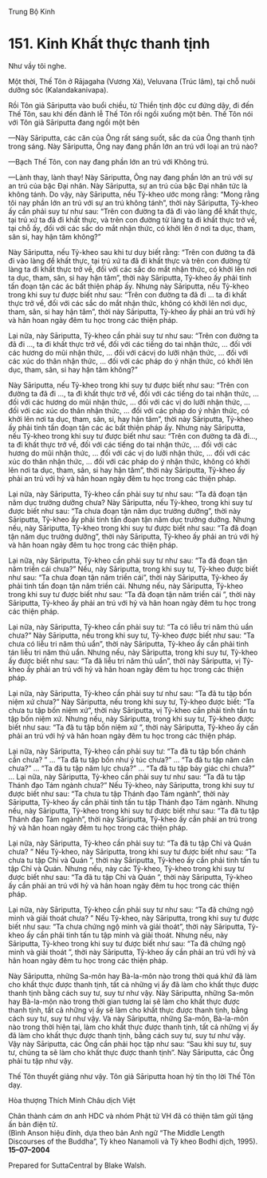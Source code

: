  

Trung Bộ Kinh

# 151\. Kinh Khất thực thanh tịnh

Như vầy tôi nghe.

Một thời, Thế Tôn ở Rājagaha (Vương Xá), Veluvana (Trúc lâm), tại chỗ nuôi dưỡng sóc (Kalandakanivapa).

Rồi Tôn giả Sāriputta vào buổi chiều, từ Thiền tịnh độc cư đứng dậy, đi đến Thế Tôn, sau khi đến đảnh lễ Thế Tôn rồi ngồi xuống một bên. Thế Tôn nói với Tôn giả Sāriputta đang ngồi một bên

—Này Sāriputta, các căn của Ông rất sáng suốt, sắc da của Ông thanh tịnh trong sáng. Này Sāriputta, Ông nay đang phần lớn an trú với loại an trú nào?

—Bạch Thế Tôn, con nay đang phần lớn an trú với Không trú.

—Lành thay, lành thay! Này Sāriputta, Ông nay đang phần lớn an trú với sự an trú của bậc Ðại nhân. Này Sāriputta, sự an trú của bậc Ðại nhân tức là không tánh. Do vậy, này Sāriputta, nếu Tỷ-kheo ước mong rằng: “Mong rằng tôi nay phần lớn an trú với sự an trú không tánh”, thời này Sāriputta, Tỷ-kheo ấy cần phải suy tư như sau: “Trên con đường ta đã đi vào làng để khất thực, tại trú xứ ta đã đi khất thực, và trên con đường từ làng ta đi khất thực trở về, tại chỗ ấy, đối với các sắc do mắt nhận thức, có khởi lên ở nơi ta dục, tham, sân si, hay hận tâm không?”

Này Sāriputta, nếu Tỷ-kheo sau khi tư duy biết rằng: “Trên con đường ta đã đi vào làng để khất thực, tại trú xứ ta đã đi khất thực và trên con đường từ làng ta đi khất thực trở về, đối với các sắc do mắt nhận thức, có khởi lên nơi ta dục, tham, sân, si hay hận tâm”, thời này Sāriputta, Tỷ-kheo ấy phải tinh tấn đoạn tận các ác bất thiện pháp ấy. Nhưng này Sāriputta, nếu Tỷ-kheo trong khi suy tư được biết như sau: “Trên con đường ta đã đi … ta đi khất thực trở về, đối với các sắc do mắt nhận thức, không có khởi lên nơi dục, tham, sân, si hay hận tâm”, thời này Sāriputta, Tỷ-kheo ấy phải an trú với hỷ và hân hoan ngày đêm tu học trong các thiện pháp.

Lại nữa, này Sāriputta, Tỷ-kheo cần phải suy tư như sau: “Trên con đường ta đã đi …, ta đi khất thực trở về, đối với các tiếng do tai nhận thức, … đối với các hương do mũi nhận thức, … đối với cácvị do lưỡi nhận thức, … đối với các xúc do thân nhận thức, … đối với các pháp do ý nhận thức, có khởi lên dục, tham, sân, si hay hận tâm không?”

Này Sāriputta, nếu Tỷ-kheo trong khi suy tư được biết như sau: “Trên con đường ta đã đi …, ta đi khất thực trở về, đối với các tiếng do tai nhận thức, … đối với các hương do mũi nhận thức, … đối với các vị do lưỡi nhận thức, … đối với các xúc do thân nhận thức, … đối với các pháp do ý nhận thức, có khởi lên nơi ta dục, tham, sân, si, hay hận tâm”, thời này Sāriputta, Tỷ-kheo ấy phải tinh tấn đoạn tận các ác bất thiện pháp ấy. Nhưng này Sāriputta, nếu Tỷ-kheo trong khi suy tư được biết như sau: “Trên con đường ta đã đi…, ta đi khất thực trở về, đối với các tiếng do tai nhận thức, … đối với các hương do mũi nhận thức, … đối với các vị do lưỡi nhận thức, … đối với các xúc do thân nhận thức, … đối với các pháp do ý nhận thức, không có khởi lên nơi ta dục, tham, sân, si hay hận tâm”, thời này Sāriputta, Tỷ-kheo ấy phải an trú với hỷ và hân hoan ngày đêm tu học trong các thiện pháp.

Lại nữa, này Sāriputta, Tỷ-kheo cần phải suy tư như sau: “Ta đã đoạn tận năm dục trưởng dưỡng chưa? Này Sāriputta, nếu Tỷ-kheo, trong khi suy tư được biết như sau: “Ta chưa đoạn tận năm dục trưởng dưỡng”, thời này Sāriputta, Tỷ-kheo ấy phải tinh tấn đoạn tận năm dục trưởng dưỡng. Nhưng nếu, này Sāriputta, Tỷ-kheo trong khi suy tư được biết như sau: “Ta đã đoạn tận năm dục trưởng dưỡng”, thời này Sāriputta, Tỷ-kheo ấy phải an trú với hỷ và hân hoan ngày đêm tu học trong các thiện pháp.

Lại nữa, này Sāriputta, Tỷ-kheo cần phải suy tư như sau: “Ta đã đoạn tận năm triền cái chưa?” Nếu, này Sāriputta, trong khi suy tư, Tỷ-kheo được biết như sau: “Ta chưa đoạn tận năm triền cái”, thời này Sāriputta, Tỷ-kheo ấy phải tinh tấn đoạn tận năm triền cái. Nhưng nếu, này Sāriputta, Tỷ-kheo trong khi suy tư được biết như sau: “Ta đã đoạn tận năm triền cái ”, thời này Sāriputta, Tỷ-kheo ấy phải an trú với hỷ và hân hoan ngày đêm tu học trong các thiện pháp.

Lại nữa, này Sāriputta, Tỷ-kheo cần phải suy tư: “Ta có liễu tri năm thủ uẩn chưa?” Này Sāriputta, nếu trong khi suy tư, Tỷ-kheo được biết như sau: “Ta chưa có liễu tri năm thủ uẩn”, thời này Sāriputta, Tỷ-kheo ấy cần phải tinh tán liễu tri năm thủ uẩn. Nhưng nếu, này Sāriputta, trong khi suy tư, Tỷ-kheo ấy được biết như sau: “Ta đã liễu tri năm thủ uẩn”, thời này Sāriputta, vị Tỷ-kheo ấy phải an trú với hỷ và hân hoan ngày đêm tu học trong các thiện pháp.

Lại nữa, này Sāriputta, Tỷ-kheo cần phải suy tư như sau: “Ta đã tu tập bốn niệm xứ chưa?” Này Sāriputta, nếu trong khi suy tư, Tỷ-kheo được biết: “Ta chưa tu tập bốn niệm xứ”, thời này Sāriputta, vị Tỷ-kheo cần phải tinh tấn tu tập bốn niệm xứ. Nhưng nếu, này Sāriputta, trong khi suy tư, Tỷ-kheo được biết như sau: “Ta đã tu tập bốn niệm xứ ”, thời này Sāriputta, Tỷ-kheo ấy cần phải an trú với hỷ và hân hoan ngày đêm tu học trong các thiện pháp.

Lại nữa, này Sāriputta, Tỷ-kheo cần phải suy tư: “Ta đã tu tập bốn chánh cần chưa? ” … “Ta đã tu tập bốn như ý túc chưa?” … “Ta đã tu tập năm căn chưa?” … “Ta đã tu tập năm lực chưa?” … “Ta đã tu tập bảy giác chi chưa?” … Lại nữa, này Sāriputta, Tỷ-kheo cần phải suy tư như sau: “Ta đã tu tập Thánh đạo Tám ngành chưa?” Nếu Tỷ-kheo, này Sāriputta, trong khi suy tư được biết như sau: “Ta chưa tu tập Thánh đạo Tám ngành”, thời này Sāriputta, Tỷ-kheo ấy cần phải tinh tấn tu tập Thánh đạo Tám ngành. Nhưng nếu, này Sāriputta, Tỷ-kheo trong khi suy tư được biết như sau: “Ta đã tu tập Thánh đạo Tám ngành”, thời này Sāriputta, Tỷ-kheo ấy cần phải an trú trong hỷ và hân hoan ngày đêm tu học trong các thiện pháp.

Lại nữa, này Sāriputta, Tỷ-kheo cần phải suy tư: “Ta đã tu tập Chỉ và Quán chưa? ” Nếu Tỷ-kheo, này Sāriputta, trong khi suy tư được biết như sau: “Ta chưa tu tập Chỉ và Quán ”, thời này Sāriputta, Tỷ-kheo ấy cần phải tinh tấn tu tập Chỉ và Quán. Nhưng nếu, này các Tỷ-kheo, Tỷ-kheo trong khi suy tư được biết như sau: “Ta đã tu tập Chỉ và Quán ”, thời này Sāriputta, Tỷ-kheo ấy cần phải an trú với hỷ và hân hoan ngày đêm tu học trong các thiện pháp.

Lại nữa, này Sāriputta, Tỷ-kheo cần phải suy tư như sau: “Ta đã chứng ngộ minh và giải thoát chưa? ” Nếu Tỷ-kheo, này Sāriputta, trong khi suy tư được biết như sau: “Ta chưa chứng ngộ minh và giải thoát”, thời này Sāriputta, Tỷ-kheo ấy cần phải tinh tấn tu tập minh và giải thoát. Nhưng nếu, này Sāriputta, Tỷ-kheo trong khi suy tư được biết như sau: “Ta đã chứng ngộ minh và giải thoát ”, thời này Sāriputta, Tỷ-kheo ấy cần phải an trú với hỷ và hân hoan ngày đêm tu học trong các thiện pháp.

Này Sāriputta, những Sa-môn hay Bà-la-môn nào trong thời quá khứ đã làm cho khất thực được thanh tịnh, tất cả những vị ấy đã làm cho khất thực được thanh tịnh bằng cách suy tư, suy tư như vậy. Này Sāriputta, những Sa-môn hay Bà-la-môn nào trong thời gian tương lai sẽ làm cho khất thực được thanh tịnh, tất cả những vị ấy sẽ làm cho khất thực được thanh tịnh, bằng cách suy tư, suy tư như vậy. Và này Sāriputta, những Sa-môn, Bà-la-môn nào trong thời hiện tại, làm cho khất thực được thanh tịnh, tất cả những vị ấy đã làm cho khất thực được thanh tịnh, bằng cách suy tư, suy tư như vậy. Vậy này Sāriputta, các Ông cần phải học tập như sau: “Sau khi suy tư, suy tư, chúng ta sẽ làm cho khất thực được thanh tịnh”. Này Sāriputta, các Ông phải tu tập như vậy.

Thế Tôn thuyết giảng như vậy. Tôn giả Sāriputta hoan hỷ tín thọ lời Thế Tôn dạy.

Hòa thượng Thích Minh Châu dịch Việt

Chân thành cám ơn anh HDC và nhóm Phật tử VH đã có thiện tâm gửi tặng ấn bản điện tử.  
(Bình Anson hiệu đính, dựa theo bản Anh ngữ “The Middle Length Discourses of the Buddha”, Tỳ kheo Nanamoli và Tỳ kheo Bodhi dịch, 1995).  
**15–07–2004**

Prepared for SuttaCentral by Blake Walsh.